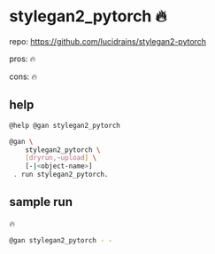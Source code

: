 # stylegan2_pytorch 🔥

repo: https://github.com/lucidrains/stylegan2-pytorch

pros: 🔥

cons: 🔥

## help

```bash
@help @gan stylegan2_pytorch
```
```bash
@gan \
	stylegan2_pytorch \
	[dryrun,~upload] \
	[-|<object-name>]
 . run stylegan2_pytorch.
```

## sample run

🔥

```bash
@gan stylegan2_pytorch - -
```

